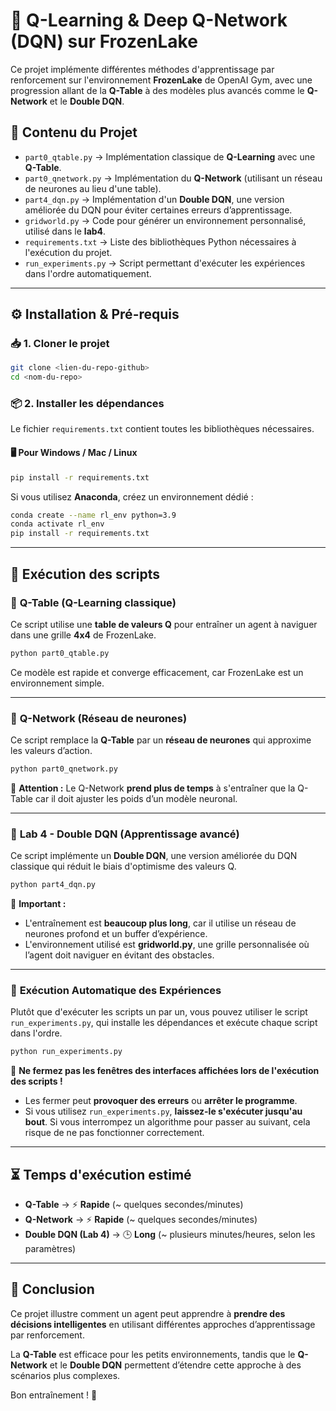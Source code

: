# 📌 Q-Learning & Deep Q-Network (DQN) sur FrozenLake

Ce projet implémente différentes méthodes d'apprentissage par renforcement sur l'environnement **FrozenLake** de OpenAI Gym, avec une progression allant de la **Q-Table** à des modèles plus avancés comme le **Q-Network** et le **Double DQN**.

## 📂 Contenu du Projet

- `part0_qtable.py` → Implémentation classique de **Q-Learning** avec une **Q-Table**.
- `part0_qnetwork.py` → Implémentation du **Q-Network** (utilisant un réseau de neurones au lieu d'une table).
- `part4_dqn.py` → Implémentation d'un **Double DQN**, une version améliorée du DQN pour éviter certaines erreurs d’apprentissage.
- `gridworld.py` → Code pour générer un environnement personnalisé, utilisé dans le **lab4**.
- `requirements.txt` → Liste des bibliothèques Python nécessaires à l'exécution du projet.
- `run_experiments.py` → Script permettant d'exécuter les expériences dans l'ordre automatiquement.

---

## ⚙️ Installation & Pré-requis

### 📥 1. Cloner le projet

```bash
git clone <lien-du-repo-github>
cd <nom-du-repo>
```

### 📦 2. Installer les dépendances

Le fichier `requirements.txt` contient toutes les bibliothèques nécessaires.

#### 🖥️ Pour Windows / Mac / Linux
```bash
pip install -r requirements.txt
```

Si vous utilisez **Anaconda**, créez un environnement dédié :
```bash
conda create --name rl_env python=3.9
conda activate rl_env
pip install -r requirements.txt
```

---

## 🚀 Exécution des scripts

### 🔹 **Q-Table (Q-Learning classique)**

Ce script utilise une **table de valeurs Q** pour entraîner un agent à naviguer dans une grille **4x4** de FrozenLake.

```bash
python part0_qtable.py
```

Ce modèle est rapide et converge efficacement, car FrozenLake est un environnement simple.

---

### 🔹 **Q-Network (Réseau de neurones)**

Ce script remplace la **Q-Table** par un **réseau de neurones** qui approxime les valeurs d’action.

```bash
python part0_qnetwork.py
```

📌 **Attention :** Le Q-Network **prend plus de temps** à s'entraîner que la Q-Table car il doit ajuster les poids d’un modèle neuronal.

---

### 🔹 **Lab 4 - Double DQN (Apprentissage avancé)**

Ce script implémente un **Double DQN**, une version améliorée du DQN classique qui réduit le biais d'optimisme des valeurs Q.

```bash
python part4_dqn.py
```

📌 **Important :**
- L'entraînement est **beaucoup plus long**, car il utilise un réseau de neurones profond et un buffer d’expérience.
- L'environnement utilisé est **gridworld.py**, une grille personnalisée où l’agent doit naviguer en évitant des obstacles.

---

### 🔹 **Exécution Automatique des Expériences**

Plutôt que d'exécuter les scripts un par un, vous pouvez utiliser le script `run_experiments.py`, qui installe les dépendances et exécute chaque script dans l'ordre.

```bash
python run_experiments.py
```

📌 **Ne fermez pas les fenêtres des interfaces affichées lors de l'exécution des scripts !**
- Les fermer peut **provoquer des erreurs** ou **arrêter le programme**.
- Si vous utilisez `run_experiments.py`, **laissez-le s'exécuter jusqu'au bout**. Si vous interrompez un algorithme pour passer au suivant, cela risque de ne pas fonctionner correctement.

---

## ⏳ Temps d'exécution estimé

- **Q-Table** → ⚡ **Rapide** (~ quelques secondes/minutes)
- **Q-Network** → ⚡ **Rapide** (~ quelques secondes/minutes)
- **Double DQN (Lab 4)** → 🕒 **Long** (~ plusieurs minutes/heures, selon les paramètres)

---

## 📝 Conclusion

Ce projet illustre comment un agent peut apprendre à **prendre des décisions intelligentes** en utilisant différentes approches d’apprentissage par renforcement.

La **Q-Table** est efficace pour les petits environnements, tandis que le **Q-Network** et le **Double DQN** permettent d’étendre cette approche à des scénarios plus complexes.

Bon entraînement ! 🚀

